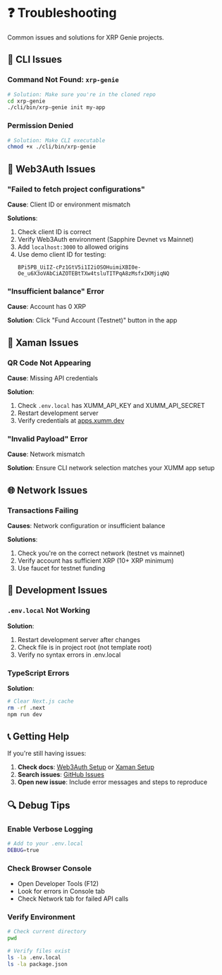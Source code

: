 # ❓ Troubleshooting

Common issues and solutions for XRP Genie projects.

## 🚀 CLI Issues

### Command Not Found: `xrp-genie`
```bash
# Solution: Make sure you're in the cloned repo
cd xrp-genie
./cli/bin/xrp-genie init my-app
```

### Permission Denied
```bash
# Solution: Make CLI executable
chmod +x ./cli/bin/xrp-genie
```

## 🔐 Web3Auth Issues

### "Failed to fetch project configurations"
**Cause**: Client ID or environment mismatch

**Solutions**:
1. Check client ID is correct
2. Verify Web3Auth environment (Sapphire Devnet vs Mainnet)
3. Add `localhost:3000` to allowed origins
4. Use demo client ID for testing:
   ```
   BPi5PB_UiIZ-cPz1GtV5i1I2iOSOHuimiXBI0e-Oe_u6X3oVAbCiAZOTEBtTXw4tsluTITPqA8zMsfxIKMjiqNQ
   ```

### "Insufficient balance" Error
**Cause**: Account has 0 XRP

**Solution**: Click "Fund Account (Testnet)" button in the app

## 📱 Xaman Issues

### QR Code Not Appearing
**Cause**: Missing API credentials

**Solution**:
1. Check `.env.local` has XUMM_API_KEY and XUMM_API_SECRET
2. Restart development server
3. Verify credentials at [apps.xumm.dev](https://apps.xumm.dev/)

### "Invalid Payload" Error
**Cause**: Network mismatch

**Solution**: Ensure CLI network selection matches your XUMM app setup

## 🌐 Network Issues

### Transactions Failing
**Causes**: Network configuration or insufficient balance

**Solutions**:
1. Check you're on the correct network (testnet vs mainnet)
2. Verify account has sufficient XRP (10+ XRP minimum)
3. Use faucet for testnet funding

## 🔧 Development Issues

### `.env.local` Not Working
**Solution**:
1. Restart development server after changes
2. Check file is in project root (not template root)
3. Verify no syntax errors in .env.local

### TypeScript Errors
**Solution**:
```bash
# Clear Next.js cache
rm -rf .next
npm run dev
```

## 📞 Getting Help

If you're still having issues:

1. **Check docs**: [Web3Auth Setup](../setup/web3auth-dashboard.md) or [Xaman Setup](../setup/xaman-dashboard.md)
2. **Search issues**: [GitHub Issues](https://github.com/zhaben/xrp-genie/issues)
3. **Open new issue**: Include error messages and steps to reproduce

## 🔍 Debug Tips

### Enable Verbose Logging
```bash
# Add to your .env.local
DEBUG=true
```

### Check Browser Console
- Open Developer Tools (F12)
- Look for errors in Console tab
- Check Network tab for failed API calls

### Verify Environment
```bash
# Check current directory
pwd

# Verify files exist
ls -la .env.local
ls -la package.json
```